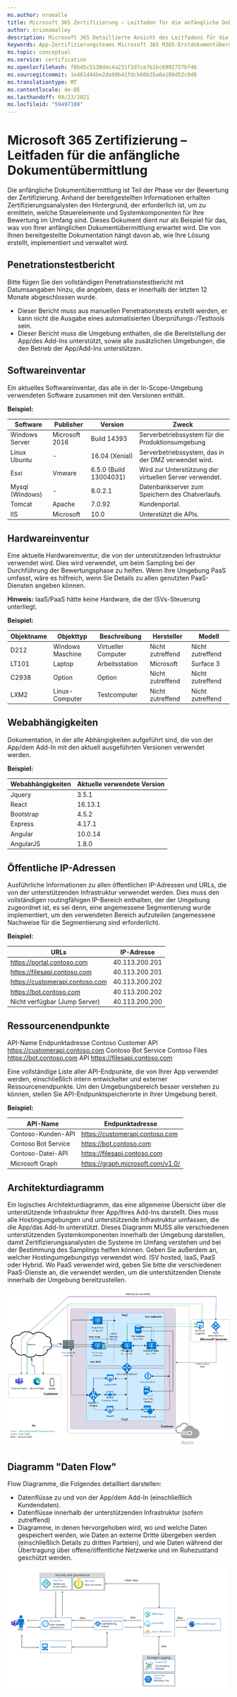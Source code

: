 ```yaml
---
ms.author: oromalle
title: Microsoft 365 Zertifizierung – Leitfaden für die anfängliche Dokumentübermittlung
author: orionomalley
description: Microsoft 365 Detaillierte Ansicht des Leitfadens für die Zertifizierungsübermittlung
keywords: App-Zertifizierungsteams Microsoft 365 M365-Erstdokumentübermittlung zur Sicherheitscompliance
ms.topic: conceptual
ms.service: certification
ms.openlocfilehash: f8b45c5130d4c4a231f2d7ce7b1bc6992757bf46
ms.sourcegitcommit: 1e461d44be2da90b41fdcb60b35a6a180d52c9d6
ms.translationtype: MT
ms.contentlocale: de-DE
ms.lasthandoff: 09/23/2021
ms.locfileid: "59497108"
---
```

# <a name="microsoft-365-ceritification---initial-document-submission-guide"></a>Microsoft 365 Zertifizierung – Leitfaden für die anfängliche Dokumentübermittlung

Die anfängliche Dokumentübermittlung ist Teil der Phase vor der Bewertung der Zertifizierung. Anhand der bereitgestellten Informationen erhalten Zertifizierungsanalysten den Hintergrund, der erforderlich ist, um zu ermitteln, welche Steuerelemente und Systemkomponenten für Ihre Bewertung im Umfang sind. Dieses Dokument dient nur als Beispiel für das, was von Ihrer anfänglichen Dokumentübermittlung erwartet wird. Die von Ihnen bereitgestellte Dokumentation hängt davon ab, wie Ihre Lösung erstellt, implementiert und verwaltet wird.

## <a name="penetration-test-report"></a>Penetrationstestbericht

Bitte fügen Sie den vollständigen Penetrationstestbericht mit Datumsangaben hinzu, die angeben, dass er innerhalb der letzten 12 Monate abgeschlossen wurde. 
-   Dieser Bericht muss aus manuellen Penetrationstests erstellt werden, er kann nicht die Ausgabe eines automatisierten Überprüfungs-/Testtools sein.
-   Dieser Bericht muss die Umgebung enthalten, die die Bereitstellung der App/des Add-Ins unterstützt, sowie alle zusätzlichen Umgebungen, die den Betrieb der App/Add-Ins unterstützen.


## <a name="software-inventory"></a>Softwareinventar

Ein aktuelles Softwareinventar, das alle in der In-Scope-Umgebung verwendeten Software zusammen mit den Versionen enthält.

**Beispiel:**

|Software|  Publisher|  Version|     Zweck|
|-|-|-|-|
|Windows Server|    Microsoft 2016 | Build 14393| Serverbetriebssystem für die Produktionsumgebung|.
|Linux Ubuntu|  -|    16.04 (Xenial)| Serverbetriebssystem, das in der DMZ verwendet wird.|
|Esxi|  Vmware| 6.5.0 (Build 13004031)| Wird zur Unterstützung der virtuellen Server verwendet.|
|Mysql (Windows)|   -|    8.0.2.1|    Datenbankserver zum Speichern des Chatverlaufs.|
|Tomcat|        Apache| 7.0.92| Kundenportal.|
|IIS|   Microsoft|  10.0|   Unterstützt die APIs.|


## <a name="hardware-inventory"></a>Hardwareinventur

Eine aktuelle Hardwareinventur, die von der unterstützenden Infrastruktur verwendet wird. Dies wird verwendet, um beim Sampling bei der Durchführung der Bewertungsphase zu helfen. Wenn Ihre Umgebung PaaS umfasst, wäre es hilfreich, wenn Sie Details zu allen genutzten PaaS-Diensten angeben können.

**Hinweis:** IaaS/PaaS hätte keine Hardware, die der ISVs-Steuerung unterliegt.  

**Beispiel:**

|Objektname|    Objekttyp| Beschreibung|    Hersteller|   Modell|
|-|-|-|-|-|
|D212|  Windows  Maschine|   Virtueller Computer|    Nicht zutreffend| Nicht zutreffend|
|LT101| Laptop| Arbeitsstation|    Microsoft|  Surface 3|
|C2938| Option| Option|Nicht zutreffend|Nicht zutreffend|     
|LXM2|  Linux-Computer|  Testcomputer|Nicht zutreffend|Nicht zutreffend|       


## <a name="web-dependencies"></a>Webabhängigkeiten

Dokumentation, in der alle Abhängigkeiten aufgeführt sind, die von der App/dem Add-In mit den aktuell ausgeführten Versionen verwendet werden.

**Beispiel:**

|Webabhängigkeiten|  Aktuelle verwendete Version|
|-|-|
|Jquery|    3.5.1|
|React| 16.13.1|
|Bootstrap| 4.5.2|
|Express|   4.17.1|
|Angular|   10.0.14|
|AngularJS| 1.8.0|


## <a name="public-ip-addresses"></a>Öffentliche IP-Adressen

Ausführliche Informationen zu allen öffentlichen IP-Adressen und URLs, die von der unterstützenden Infrastruktur verwendet werden. Dies muss den vollständigen routingfähigen IP-Bereich enthalten, der der Umgebung zugeordnet ist, es sei denn, eine angemessene Segmentierung wurde implementiert, um den verwendeten Bereich aufzuteilen (angemessene Nachweise für die Segmentierung sind erforderlich).

**Beispiel:**

|URLs|  IP-Adresse|
|-|-|
|https://portal.contoso.com |40.113.200.201 |
|https://filesapi.contoso.com|  40.113.200.201|
|https://customerapi.contoso.com|   40.113.200.202|
|https://bot.contoso.com|   40.113.200.202|
|Nicht verfügbar (Jump Server)| 40.113.200.200|


## <a name="resource-endpoints"></a>Ressourcenendpunkte

API-Name Endpunktadresse Contoso Customer API    https://customerapi.contoso.com Contoso Bot Service Contoso Files https://bot.contoso.com API   https://filesapi.contoso.com

Eine vollständige Liste aller API-Endpunkte, die von Ihrer App verwendet werden, einschließlich intern entwickelter und externer Ressourcenendpunkte. Um den Umgebungsbereich besser verstehen zu können, stellen Sie API-Endpunktspeicherorte in Ihrer Umgebung bereit.

**Beispiel:**

|API-Name|  Endpunktadresse|
|-|-|
|Contoso-Kunden-API|  https://customerapi.contoso.com|
|Contoso Bot Service|   https://bot.contoso.com|
|Contoso-Datei-API| https://filesapi.contoso.com|
|Microsoft Graph| https://graph.microsoft.com/v1.0/|


## <a name="architectural-diagram"></a>Architekturdiagramm

Ein logisches Architekturdiagramm, das eine allgemeine Übersicht über die unterstützende Infrastruktur Ihrer App/Ihres Add-Ins darstellt. Dies muss alle Hostingumgebungen und unterstützende Infrastruktur umfassen, die die App/das Add-In unterstützt. Dieses Diagramm MUSS alle verschiedenen unterstützenden Systemkomponenten innerhalb der Umgebung darstellen, damit Zertifizierungsanalysten die Systeme im Umfang verstehen und bei der Bestimmung des Samplings helfen können. Geben Sie außerdem an, welcher Hostingumgebungstyp verwendet wird. ISV hosted, IaaS, PaaS oder Hybrid. Wo PaaS verwendet wird, geben Sie bitte die verschiedenen PaaS-Dienste an, die verwendet werden, um die unterstützenden Dienste innerhalb der Umgebung bereitzustellen.

![Architekturdiagramm](../media/Architecturaldiagram.png)

## <a name="data-flow-diagram"></a>Diagramm "Daten Flow"

Flow Diagramme, die Folgendes detailliert darstellen:
-   Datenflüsse zu und von der App/dem Add-In (einschließlich Kundendaten).
-   Datenflüsse innerhalb der unterstützenden Infrastruktur (sofern zutreffend)
-   Diagramme, in denen hervorgehoben wird, wo und welche Daten gespeichert werden, wie Daten an externe Dritte übergeben werden (einschließlich Details zu dritten Parteien), und wie Daten während der Übertragung über offene/öffentliche Netzwerke und im Ruhezustand geschützt werden.

![Diagramm "Daten Flow"](../media/Dataflowdiagram.png)



